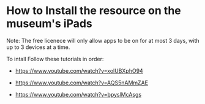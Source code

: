 # How to Install the resource on the museum's iPads


Note: The free licenece will only allow apps to be on for at most 3 days, with up to 3 devices at a time.


To intall Follow these tutorials in order:


* https://www.youtube.com/watch?v=xolUBXphO94


* https://www.youtube.com/watch?v=AQS5nAMmZAE


* https://www.youtube.com/watch?v=bpyslMcAsgs
